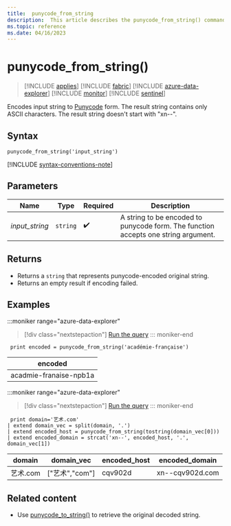```yaml
---
title:  punycode_from_string 
description:  This article describes the punycode_from_string() command.
ms.topic: reference
ms.date: 04/16/2023
---
```


# punycode_from_string()

> [!INCLUDE [applies](../includes/applies-to-version/applies.md)] [!INCLUDE [fabric](../includes/applies-to-version/fabric.md)] [!INCLUDE [azure-data-explorer](../includes/applies-to-version/azure-data-explorer.md)] [!INCLUDE [monitor](../includes/applies-to-version/monitor.md)] [!INCLUDE [sentinel](../includes/applies-to-version/sentinel.md)]

Encodes input string to [Punycode](https://en.wikipedia.org/wiki/Punycode) form.
The result string contains only ASCII characters. The result string doesn't start with "xn--".


## Syntax

`punycode_from_string('input_string')`

[!INCLUDE [syntax-conventions-note](../includes/syntax-conventions-note.md)]

## Parameters

| Name | Type | Required | Description |
|--|--|--|--|
| *input_string* |  `string` |  :heavy_check_mark: | A string to be encoded to punycode form. The function accepts one string argument.

## Returns

* Returns a `string` that represents punycode-encoded original string.
* Returns an empty result if encoding failed.

## Examples

:::moniker range="azure-data-explorer"
> [!div class="nextstepaction"]
> <a href="https://dataexplorer.azure.com/clusters/help/databases/Samples?query=H4sIAAAAAAAAAysoyswrUUjNS85PSU1RsFUoKM2rBLHj04ryc+OLS4DS6RrqicmJKYdX5mam6qYVJeYdXp6YWZyqrgkA2GFbdjwAAAA=" target="_blank">Run the query</a>
::: moniker-end

```kusto
 print encoded = punycode_from_string('académie-française')
```

|encoded|
|---|
|acadmie-franaise-npb1a|

:::moniker range="azure-data-explorer"
> [!div class="nextstepaction"]
> <a href="https://dataexplorer.azure.com/clusters/help/databases/Samples?query=H4sIAAAAAAAAAysoyswrUUjJz03MzLNVf9G569mc9XrJ+bnqvFw1CqkVJal5KVDZ+LLUZAVbheKCnMwSDYiQjoK6nromksrUvOT8lNSU+Iz84hKg2oLSvEqQQHxaUX5ufHEJ0K50jZJ8KANhbLRBrCY2YyAqQJaWFCUnlmioV+Tp6qrroFgDdoMOkhujDWM1AQ07DZjWAAAA" target="_blank">Run the query</a>
::: moniker-end

```kusto
 print domain='艺术.com'
| extend domain_vec = split(domain, '.')
| extend encoded_host = punycode_from_string(tostring(domain_vec[0]))
| extend encoded_domain = strcat('xn--', encoded_host, '.', domain_vec[1])
```

|domain|	domain_vec |	encoded_host |	encoded_domain|
|---|---|---|---|
|艺术.com | ["艺术","com"] | cqv902d | xn--cqv902d.com|


## Related content

* Use [punycode_to_string()](punycode-to-string-function.md) to retrieve the original decoded string.
